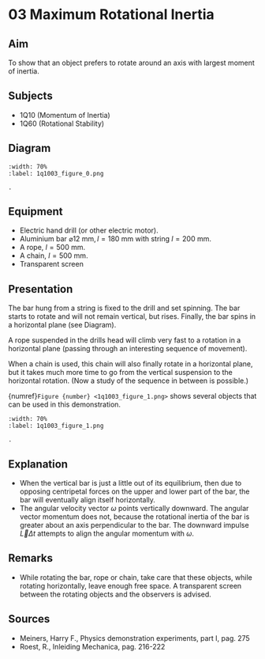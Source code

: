 # 03 Maximum Rotational Inertia 
    
## Aim   
To show that an object prefers to rotate around an axis with largest moment of inertia.    
  
## Subjects   
* 1Q10 (Momentum of Inertia) 
* 1Q60 (Rotational Stability)   

## Diagram
   
```{figure} figures/figure_0.png  
:width: 70%  
:label: 1q1003_figure_0.png  

. 
```

## Equipment
- Electric hand drill (or other electric motor).
- Aluminium bar $\varnothing 12 \mathrm{~mm}, l=180 \mathrm{~mm}$ with string $l=200 \mathrm{~mm}$.
- A rope, $l=500 \mathrm{~mm}$.
- A chain, $l=500 \mathrm{~mm}$.
- Transparent screen
     
  
## Presentation   
The bar hung from a string is fixed to the drill and set spinning. The bar starts to rotate and will not remain vertical, but rises. Finally, the bar spins in a horizontal plane (see Diagram).

A rope suspended in the drills head will climb very fast to a rotation in a horizontal plane (passing through an interesting sequence of movement).

When a chain is used, this chain will also finally rotate in a horizontal plane, but it takes much more time to go from the vertical suspension to the horizontal rotation. (Now a study of the sequence in between is possible.)

{numref}`Figure {number} <1q1003_figure_1.png>` shows several objects that can be used in this demonstration.  

```{figure} figures/figure_1.png  
:width: 70%  
:label: 1q1003_figure_1.png  

. 
```
   
  
## Explanation   
- When the vertical bar is just a little out of its equilibrium, then due to opposing centripetal forces on the upper and lower part of the bar, the bar will eventually align itself horizontally.
- The angular velocity vector $\omega$ points vertically downward. The angular vector momentum does not, because the rotational inertia of the bar is greater about an axis perpendicular to the bar. The downward impulse $\vec{L} \Delta t$ attempts to align the angular momentum with $\omega$.
    
  
## Remarks
- While rotating the bar, rope or chain, take care that these objects, while rotating horizontally, leave enough free space. A transparent screen between the rotating objects and the observers is advised.
  
## Sources
 *  Meiners, Harry F., Physics demonstration experiments, part I, pag. 275 
 *  Roest, R., Inleiding Mechanica, pag. 216-222
  
